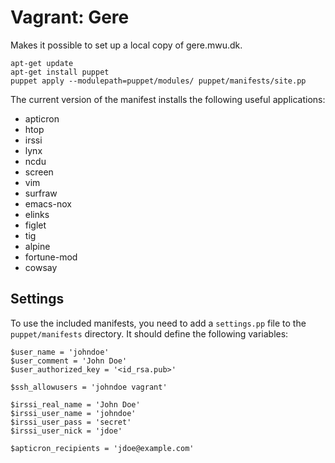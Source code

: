 Vagrant: Gere
=============

Makes it possible to set up a local copy of gere.mwu.dk.

    apt-get update
    apt-get install puppet
    puppet apply --modulepath=puppet/modules/ puppet/manifests/site.pp

The current version of the manifest installs the following useful applications:

* apticron
* htop
* irssi
* lynx
* ncdu
* screen
* vim
* surfraw
* emacs-nox
* elinks
* figlet
* tig
* alpine
* fortune-mod
* cowsay


Settings
--------

To use the included manifests, you need to add a `settings.pp` file to the `puppet/manifests` directory. It should define the following variables:

    $user_name = 'johndoe'
    $user_comment = 'John Doe'
    $user_authorized_key = '<id_rsa.pub>'

    $ssh_allowusers = 'johndoe vagrant'

    $irssi_real_name = 'John Doe'
    $irssi_user_name = 'johndoe'
    $irssi_user_pass = 'secret'
    $irssi_user_nick = 'jdoe'

    $apticron_recipients = 'jdoe@example.com'
